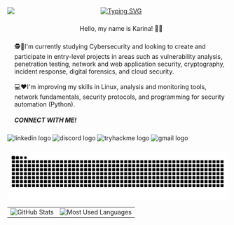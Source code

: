 <div align="center">
  <a href="https://git.io/typing-svg">
    <img src="https://readme-typing-svg.demolab.com?font=Fira+Code&weight=500&size=22&pause=1000&color=FF00F6&center=true&vCenter=true&random=false&width=524&lines=%E2%8A%B9+Welcome+to+my+profile+%CB%99%E1%B5%95%CB%99+%E2%8A%B9+" alt="Typing SVG">
  </a>

<img align="left" height="250" src="https://media4.giphy.com/media/v1.Y2lkPTc5MGI3NjExY3EyMHg3eXA1YmMwYzF3bGV3Nnp6ZW4xZnl6MDdnM2xiOWM5ZW4zciZlcD12MV9pbnRlcm5hbF9naWZfYnlfaWQmY3Q9Zw/a7VbqJo5D3dbYqzuOk/giphy.gif"  />

###
Hello, my name is Karina! 👋😊

###

<p align="left">🕵️📝I'm currently studying Cybersecurity and looking to create and participate in entry-level projects in areas such as vulnerability analysis, penetration testing, network and web application security, cryptography, incident response, digital forensics, and cloud security.<br><br>💻❤️I'm improving my skills in Linux, analysis and monitoring tools, network fundamentals, security protocols, and programming for security automation (Python).</p>



<h5 align="left">CONNECT WITH ME!</h5>

###

<div align="left">
  <img src="https://img.shields.io/static/v1?message=LinkedIn&logo=linkedin&label=&color=0077B5&logoColor=white&labelColor=&style=flat" height="30" alt="linkedin logo"  />
  <img src="https://img.shields.io/static/v1?message=Discord&logo=discord&label=&color=7289DA&logoColor=white&labelColor=&style=flat" height="30" alt="discord logo"  />
  <img src="https://img.shields.io/static/v1?message=TryHackMe&logo=tryhackme&label=&color=88cc14&logoColor=white&labelColor=&style=flat" height="30" alt="tryhackme logo"  />
  <img src="https://img.shields.io/static/v1?message=Gmail&logo=gmail&label=&color=D14836&logoColor=white&labelColor=&style=flat" height="30" alt="gmail logo"  />
</div>

###


<img src="https://raw.githubusercontent.com/Kaoliveiras/Kaoliveiras/output/snake.svg" alt="Snake animation" />

<table>
  <tr>
    <td>
      <img src="https://github-readme-stats.vercel.app/api?username=Kaoliveiras&hide_title=false&hide_rank=false&show_icons=true&include_all_commits=true&count_private=true&disable_animations=false&theme=dracula&locale=en&hide_border=false&order=1&border_color=561760" height="150" alt="GitHub Stats" />
    </td>
    <td>
      <img src="https://github-readme-stats.vercel.app/api/top-langs/?username=Kaoliveiras&line_height=10&card_width=290&layout=compact&hide_title=false&count_private=true&langs_count=4&show_icons=true&theme=dracula&hide=html,scss,less&text_color=8B8B8B&border_radius=3&border_color=561760" height="150" alt="Most Used Languages" />
    </td>
  </tr>
</table>


